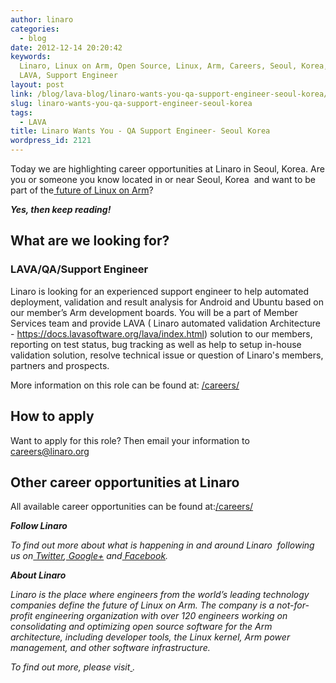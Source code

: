 ```yaml
---
author: linaro
categories:
  - blog
date: 2012-12-14 20:20:42
keywords:
  Linaro, Linux on Arm, Open Source, Linux, Arm, Careers, Seoul, Korea, QA,
  LAVA, Support Engineer
layout: post
link: /blog/lava-blog/linaro-wants-you-qa-support-engineer-seoul-korea/
slug: linaro-wants-you-qa-support-engineer-seoul-korea
tags:
  - LAVA
title: Linaro Wants You - QA Support Engineer- Seoul Korea
wordpress_id: 2121
---
```


Today we are highlighting career opportunities at Linaro in Seoul, Korea. Are you or someone you know located in or near Seoul, Korea  and want to be part of the[ future of Linux on Arm](/)?

_**Yes, then keep reading!**_

## What are we looking for?

### LAVA/QA/Support Engineer

Linaro is looking for an experienced support engineer to help automated deployment, validation and result analysis for Android and Ubuntu based on our member’s Arm development boards. You will be a part of Member Services team and provide LAVA ( Linaro automated validation Architecture - https://docs.lavasoftware.org/lava/index.html) solution to our members, reporting on test status, bug tracking as well as help to setup in-house validation solution, resolve technical issue or question of Linaro's members, partners and prospects.

More information on this role can be found at: [/careers/](/careers/)

## How to apply

Want to apply for this role? Then email your information to[ careers@linaro.org](/careers/)

## Other career opportunities at Linaro

All available career opportunities can be found at:[/careers/](/careers/)

_**Follow Linaro**_

_To find out more about what is happening in and around Linaro  following us on[ Twitter](https://twitter.com/LinaroOrg),[ Google+](https://web.archive.org/web/2019*/https://plus.google.com/+LinaroOnAir) and[ Facebook](https://www.facebook.com/LinaroOrg)._

_**About Linaro**_

_Linaro is the place where engineers from the world’s leading technology companies define the future of Linux on Arm. The company is a not-for-profit engineering organization with over 120 engineers working on consolidating and optimizing open source software for the Arm architecture, including developer tools, the Linux kernel, Arm power management, and other software infrastructure._

_To find out more, please visit[ ](/)._

